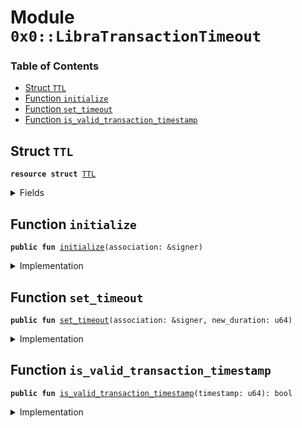 
<a name="0x0_LibraTransactionTimeout"></a>

# Module `0x0::LibraTransactionTimeout`

### Table of Contents

-  [Struct `TTL`](#0x0_LibraTransactionTimeout_TTL)
-  [Function `initialize`](#0x0_LibraTransactionTimeout_initialize)
-  [Function `set_timeout`](#0x0_LibraTransactionTimeout_set_timeout)
-  [Function `is_valid_transaction_timestamp`](#0x0_LibraTransactionTimeout_is_valid_transaction_timestamp)



<a name="0x0_LibraTransactionTimeout_TTL"></a>

## Struct `TTL`



<pre><code><b>resource</b> <b>struct</b> <a href="#0x0_LibraTransactionTimeout_TTL">TTL</a>
</code></pre>



<details>
<summary>Fields</summary>


<dl>
<dt>

<code>duration_microseconds: u64</code>
</dt>
<dd>

</dd>
</dl>


</details>

<a name="0x0_LibraTransactionTimeout_initialize"></a>

## Function `initialize`



<pre><code><b>public</b> <b>fun</b> <a href="#0x0_LibraTransactionTimeout_initialize">initialize</a>(association: &signer)
</code></pre>



<details>
<summary>Implementation</summary>


<pre><code><b>public</b> <b>fun</b> <a href="#0x0_LibraTransactionTimeout_initialize">initialize</a>(association: &signer) {
  // Only callable by the <a href="association.md#0x0_Association">Association</a> address
  Transaction::assert(<a href="signer.md#0x0_Signer_address_of">Signer::address_of</a>(association) == 0xA550C18, 1);
  // Currently set <b>to</b> 1day.
  move_to(association, <a href="#0x0_LibraTransactionTimeout_TTL">TTL</a> {duration_microseconds: 86400000000});
}
</code></pre>



</details>

<a name="0x0_LibraTransactionTimeout_set_timeout"></a>

## Function `set_timeout`



<pre><code><b>public</b> <b>fun</b> <a href="#0x0_LibraTransactionTimeout_set_timeout">set_timeout</a>(association: &signer, new_duration: u64)
</code></pre>



<details>
<summary>Implementation</summary>


<pre><code><b>public</b> <b>fun</b> <a href="#0x0_LibraTransactionTimeout_set_timeout">set_timeout</a>(association: &signer, new_duration: u64) <b>acquires</b> <a href="#0x0_LibraTransactionTimeout_TTL">TTL</a> {
  // Only callable by the <a href="association.md#0x0_Association">Association</a> address
  Transaction::assert(<a href="signer.md#0x0_Signer_address_of">Signer::address_of</a>(association) == 0xA550C18, 1);

  <b>let</b> timeout = borrow_global_mut&lt;<a href="#0x0_LibraTransactionTimeout_TTL">TTL</a>&gt;(0xA550C18);
  timeout.duration_microseconds = new_duration;
}
</code></pre>



</details>

<a name="0x0_LibraTransactionTimeout_is_valid_transaction_timestamp"></a>

## Function `is_valid_transaction_timestamp`



<pre><code><b>public</b> <b>fun</b> <a href="#0x0_LibraTransactionTimeout_is_valid_transaction_timestamp">is_valid_transaction_timestamp</a>(timestamp: u64): bool
</code></pre>



<details>
<summary>Implementation</summary>


<pre><code><b>public</b> <b>fun</b> <a href="#0x0_LibraTransactionTimeout_is_valid_transaction_timestamp">is_valid_transaction_timestamp</a>(timestamp: u64): bool <b>acquires</b> <a href="#0x0_LibraTransactionTimeout_TTL">TTL</a> {
  // Reject timestamp greater than u64::MAX / 1_000_000;
  <b>if</b>(timestamp &gt; 9223372036854) {
    <b>return</b> <b>false</b>
  };

  <b>let</b> current_block_time = <a href="libra_time.md#0x0_LibraTimestamp_now_microseconds">LibraTimestamp::now_microseconds</a>();
  <b>let</b> timeout = borrow_global&lt;<a href="#0x0_LibraTransactionTimeout_TTL">TTL</a>&gt;(0xA550C18).duration_microseconds;
  <b>let</b> _max_txn_time = current_block_time + timeout;

  <b>let</b> txn_time_microseconds = timestamp * 1000000;
  // TODO: Add LibraTimestamp::is_before_exclusive(&txn_time_microseconds, &max_txn_time)
  //       This is causing flaky test right now. The reason is that we will <b>use</b> this logic for AC, where its wall
  //       clock time might be out of sync with the real block time stored in StateStore.
  //       See details in issue #2346.
  current_block_time &lt; txn_time_microseconds
}
</code></pre>



</details>
